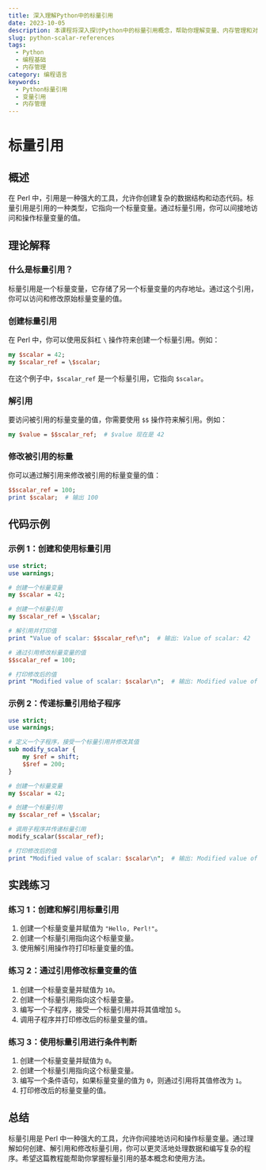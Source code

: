 ```yaml
---
title: 深入理解Python中的标量引用
date: 2023-10-05
description: 本课程将深入探讨Python中的标量引用概念，帮助你理解变量、内存管理和对象引用之间的关系。
slug: python-scalar-references
tags:
  - Python
  - 编程基础
  - 内存管理
category: 编程语言
keywords:
  - Python标量引用
  - 变量引用
  - 内存管理
---
```


# 标量引用

## 概述

在 Perl 中，引用是一种强大的工具，允许你创建复杂的数据结构和动态代码。标量引用是引用的一种类型，它指向一个标量变量。通过标量引用，你可以间接地访问和操作标量变量的值。

## 理论解释

### 什么是标量引用？

标量引用是一个标量变量，它存储了另一个标量变量的内存地址。通过这个引用，你可以访问和修改原始标量变量的值。

### 创建标量引用

在 Perl 中，你可以使用反斜杠 `\` 操作符来创建一个标量引用。例如：

```perl
my $scalar = 42;
my $scalar_ref = \$scalar;
```

在这个例子中，`$scalar_ref` 是一个标量引用，它指向 `$scalar`。

### 解引用

要访问被引用的标量变量的值，你需要使用 `$$` 操作符来解引用。例如：

```perl
my $value = $$scalar_ref;  # $value 现在是 42
```

### 修改被引用的标量

你可以通过解引用来修改被引用的标量变量的值：

```perl
$$scalar_ref = 100;
print $scalar;  # 输出 100
```

## 代码示例

### 示例 1：创建和使用标量引用

```perl
use strict;
use warnings;

# 创建一个标量变量
my $scalar = 42;

# 创建一个标量引用
my $scalar_ref = \$scalar;

# 解引用并打印值
print "Value of scalar: $$scalar_ref\n";  # 输出: Value of scalar: 42

# 通过引用修改标量变量的值
$$scalar_ref = 100;

# 打印修改后的值
print "Modified value of scalar: $scalar\n";  # 输出: Modified value of scalar: 100
```

### 示例 2：传递标量引用给子程序

```perl
use strict;
use warnings;

# 定义一个子程序，接受一个标量引用并修改其值
sub modify_scalar {
    my $ref = shift;
    $$ref = 200;
}

# 创建一个标量变量
my $scalar = 42;

# 创建一个标量引用
my $scalar_ref = \$scalar;

# 调用子程序并传递标量引用
modify_scalar($scalar_ref);

# 打印修改后的值
print "Modified value of scalar: $scalar\n";  # 输出: Modified value of scalar: 200
```

## 实践练习

### 练习 1：创建和解引用标量引用

1. 创建一个标量变量并赋值为 `"Hello, Perl!"`。
2. 创建一个标量引用指向这个标量变量。
3. 使用解引用操作符打印标量变量的值。

### 练习 2：通过引用修改标量变量的值

1. 创建一个标量变量并赋值为 `10`。
2. 创建一个标量引用指向这个标量变量。
3. 编写一个子程序，接受一个标量引用并将其值增加 `5`。
4. 调用子程序并打印修改后的标量变量的值。

### 练习 3：使用标量引用进行条件判断

1. 创建一个标量变量并赋值为 `0`。
2. 创建一个标量引用指向这个标量变量。
3. 编写一个条件语句，如果标量变量的值为 `0`，则通过引用将其值修改为 `1`。
4. 打印修改后的标量变量的值。

## 总结

标量引用是 Perl 中一种强大的工具，允许你间接地访问和操作标量变量。通过理解如何创建、解引用和修改标量引用，你可以更灵活地处理数据和编写复杂的程序。希望这篇教程能帮助你掌握标量引用的基本概念和使用方法。